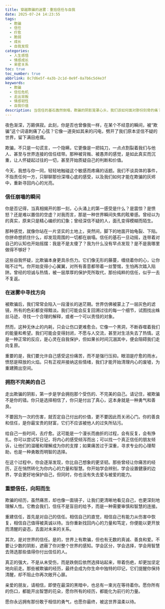 ```yaml
---
title: 穿越欺骗的迷雾：重拾信任与自我
date: 2025-07-24 14:23:55
tags:
  - 欺骗
  - 信任
  - 疗愈
  - 脆弱
  - 成长
  - 自我发现
categories:
  - 人生感悟
  - 情感成长
  - 亲密关系
toc: true
toc_number: true
abbrlink: 8c7d6e5f-4a3b-2c1d-0e9f-8a7b6c5d4e3f
keywords:
  - 欺骗
  - 信任危机
  - 走出背叛
  - 情感韧性
  - 自我价值
description: 当信任的基石轰然倒塌，欺骗的阴影笼罩心头，我们该如何面对那份刻骨的痛？这篇文章不讲故事，只谈心声。它将带你穿越被欺骗后的迷茫与挣扎，感受那份深埋的痛楚，并最终指引你如何从灰烬中寻回内心的力量，重建对世界和对自己的信任，让伤口开出智慧的花朵，勇敢地走向未来。
---
```


夜色渐深，万籁俱寂。此刻，你是否也曾像我一样，在某个不经意的瞬间，被“欺骗”这个词语刺痛了心弦？它像一道突如其来的闪电，劈开了我们原本坚信不疑的世界，留下满目疮痍。

欺骗，不只是一句谎言，一个隐瞒，它更像是一把钝刀，一点点割裂着我们与他人、甚至与世界连接的信任纽带。那种被背叛、被愚弄的感觉，是如此真实而沉重，让人怀疑起过往的一切，甚至开始质疑自己的判断和价值。

今天，我想与你一同，轻轻地触碰这个敏感而疼痛的话题。我们不谈具体的事件，不指责任何一方，只聊聊那份深埋心底的感受，以及我们如何才能在欺骗的灰烬中，重新寻回内心的光亮。

### 信任崩塌的瞬间

你是否记得，当真相揭开的那一刻，心头涌上的第一感受是什么？是震惊？是愤怒？还是难以置信的空虚？对我而言，那是一种世界瞬间失焦的眩晕感。曾经以为的真实，原来只是精心编织的幻象；曾经深信不疑的人，面孔变得模糊而陌生。

那种感觉，就像你站在一片坚实的土地上，突然间，脚下的地面开始龟裂、下陷。你拼命想抓住什么，却发现周围的一切都在崩塌。信任的基石一旦动摇，连带着对自己的认知也开始摇摆：我是不是太傻了？我为什么没有早点发现？是不是我哪里做得不够好？

这些自我怀疑，比欺骗本身更具杀伤力。它们像无形的藤蔓，缠绕着你的心，让你喘不过气。你开始变得小心翼翼，对所有善意都带着一丝警惕，生怕再次踏入陷阱。曾经的坦诚与热情，被一层厚厚的保护壳所取代，那份纯粹的信任，似乎一去不复返。

### 在迷雾中寻找方向

被欺骗后，我们常常会陷入一段漫长的迷茫期。世界仿佛被蒙上了一层灰色的滤镜，所有的色彩都变得黯淡。我们可能会反复回溯过往的每一个细节，试图找出蛛丝马迹，寻找一个合理的解释，或者一个可以责怪的对象。

然而，这种无休止的内耗，只会让伤口更难愈合。它像一个黑洞，不断吞噬着我们的能量和希望。我们可能会变得封闭，不愿与人交流，甚至对生活失去了热情。这是一种正常的反应，是心灵在自我保护，但如果长时间沉溺其中，便会阻碍我们走向复原。

重要的是，我们要允许自己感受这份痛苦，而不是强行压抑。眼泪是疗愈的雨水，愤怒是释放的火焰。只有正视并接纳这些情绪，我们才能开始清理内心的废墟，为重建腾出空间。

### 拥抱不完美的自己

走出欺骗的阴影，第一步是学会拥抱那个受伤的、不完美的自己。请记住，被欺骗不是你的错。你只是选择相信了，你只是付出了真心，这本身就是一种勇气和善良。

不要因为一次的伤害，就否定自己付出的价值，更不要因此而关闭心门。你的善良和信任，是你最宝贵的财富，它们不应该被他人的过失所玷污。

给自己一些时间，去疗愈。这可能是一个漫长而曲折的过程，会有反复，会有挣扎。你可以尝试写日记，将内心的感受倾泻而出；可以找一个真正信任的朋友倾诉，让他们的温暖和理解成为你的支撑；如果痛苦过于深重，寻求专业的心理帮助，也是一种勇敢而明智的选择。

在这个过程中，你会逐渐发现，你比自己想象的更坚韧。那些曾经让你痛苦的经历，正在悄然转化为你内心的力量和智慧。你开始学会辨别，学会设置健康的边界，学会更好地保护自己，但同时，你也没有失去爱与被爱的能力。

### 重塑信任，向阳而生

欺骗的经历，虽然痛苦，却也像一面镜子，让我们更清晰地看见自己，也更深刻地理解人性。它教会我们，信任不是盲目的给予，而是一种需要审慎和智慧的连接。

重建信任，首先是对自己的信任。相信自己的直觉，相信自己有能力从伤害中恢复，相信自己值得被真诚以待。当你重新找回内心的力量和笃定，你便能以更开放而清醒的姿态，去面对未来的关系。

其次，是对世界的信任。是的，世界上有欺骗，但也有无数的真诚、善良和爱。不要让少数的阴影，遮蔽了你对整个世界的感知。学会区分，学会选择，学会用智慧去筛选那些值得你付出信任的人。

真正的强大，不是从未受伤，而是跌倒后依然选择站起来，带着伤疤，却更加坚定地向前走。那些被欺骗的经历，最终会成为你生命中独特的印记，它们提醒你保持清醒，却不阻止你再次敞开心扉。

亲爱的朋友，请相信，即使在最深的黑暗中，也总有一束光在等待着你。愿你所有的伤口，都能开出智慧的花朵，愿你所有的经历，都能化为前行的力量。

愿你永远拥有那份敢于相信的勇气，也愿你最终，被这世界温柔以待。
